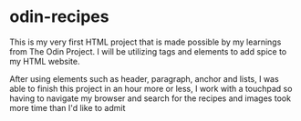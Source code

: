 # odin-recipes
This is my very first HTML project that is made possible by my
learnings from The Odin Project. I will be utilizing tags and
elements to add spice to my HTML website.

After using elements such as header, paragraph, anchor and lists, I was able to finish this project in an hour more or less, I work with a touchpad so having to navigate my browser and search for the recipes and images took more time than I'd like to admit
